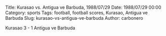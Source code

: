 Title: Kurasao vs. Antigua ve Barbuda, 1988/07/29
Date: 1988/07/29 00:00
Category: sports
Tags: football, football scores, Kurasao, Antigua ve Barbuda
Slug: kurasao-vs-antigua-ve-barbuda
Author: carbonero


Kurasao 3 - 1 Antigua ve Barbuda
